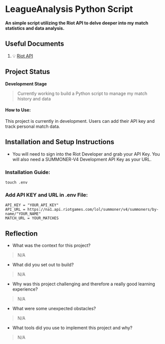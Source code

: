 # LeagueAnalysis Python Script
**An simple script utilizing the Riot API to delve deeper into my match statistics and data analysis.**
## Useful Documents

1. 💡 [Riot API](https://developer.riotgames.com/apis)

## Project Status
**Development Stage**
>Currently working to build a Python script to manage my match history and data

#### How to Use:

This project is currently in development. Users can add their API key and track personal match data.
## Installation and Setup Instructions  
- You will need to sign into the Riot Developer and grab your API Key. You will also need a SUMMONER-V4 Development API Key as your URL.

### Installation Guide:
`touch .env`

### Add API KEY and URL in .env File:
`API_KEY = "YOUR_API_KEY"`\
`API_URL = https://na1.api.riotgames.com/lol/summoner/v4/summoners/by-name/"YOUR_NAME"`\
`MATCH_URL = YOUR_MATCHES`

## Reflection

  - What was the context for this project?
  >N/A
  - What did you set out to build?
  >N/A
  - Why was this project challenging and therefore a really good learning experience?
  >N/A
  - What were some unexpected obstacles?
  >N/A
  - What tools did you use to implement this project and why?
  >N/A
